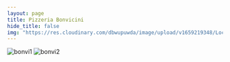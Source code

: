 ```yaml
---
layout: page
title: Pizzeria Bonvicini
hide_title: false
img: "https://res.cloudinary.com/dbwupuwda/image/upload/v1659219348/Locali/bonvicini.png"
---
```


![bonvi1](https://res.cloudinary.com/dbwupuwda/image/upload/q_20/v1660235881/Menu/bonvicini1_gd0c9m.jpg)
![bonvi2](https://res.cloudinary.com/dbwupuwda/image/upload/q_20/v1660235880/Menu/bonvicini2_mebkdu.jpg)